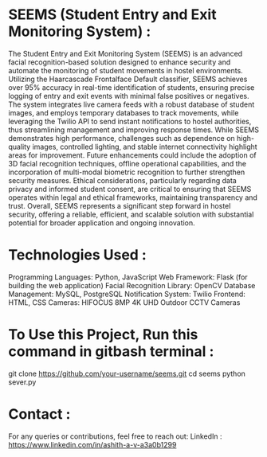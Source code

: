 # SEEMS (Student Entry and Exit Monitoring System) :
The Student Entry and Exit Monitoring System (SEEMS) is an advanced facial recognition-based solution designed to enhance security and automate the monitoring of student movements in hostel environments. Utilizing
the Haarcascade Frontalface Default classifier, SEEMS achieves over 95% accuracy in real-time identification of students, ensuring precise logging of entry and exit events with minimal false positives or negatives.
The system integrates live camera feeds with a robust database of student images, and employs temporary databases to track movements, while leveraging the Twilio API to send instant notifications to hostel
authorities, thus streamlining management and improving response times. While SEEMS demonstrates high performance, challenges such as dependence on high-quality images, controlled lighting, and stable internet
connectivity highlight areas for improvement. Future enhancements could include the adoption of 3D facial recognition techniques, offline operational capabilities, and the incorporation of multi-modal biometric
recognition to further strengthen security measures. Ethical considerations, particularly regarding data privacy and informed student consent, are critical to ensuring that SEEMS operates within legal and ethical
frameworks, maintaining transparency and trust. Overall, SEEMS represents a significant step forward in hostel security, offering a reliable, efficient, and scalable solution with substantial potential for broader
application and ongoing innovation. 

# Technologies Used :
Programming Languages: Python, JavaScript
Web Framework: Flask (for building the web application)
Facial Recognition Library: OpenCV
Database Management: MySQL, PostgreSQL
Notification System: Twilio
Frontend: HTML, CSS
Cameras: HIFOCUS 8MP 4K UHD Outdoor CCTV Cameras

# To Use this Project, Run this command in gitbash terminal :
git clone https://github.com/your-username/seems.git
cd seems
python sever.py

# Contact :
For any queries or contributions, feel free to reach out:
LinkedIn : https://www.linkedin.com/in/ashith-a-v-a3a0b1299
